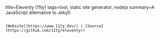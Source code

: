 title=Eleventy (11ty)
tags=tool, static site generator, nodejs
summary=A JavaScript alternative to Jekyll.
~~~~~~

[Website](https://www.11ty.dev/) | [Source](https://github.com/11ty/eleventy/)
